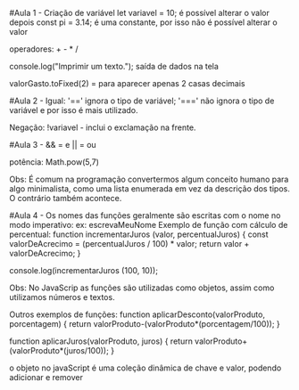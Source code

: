 #Aula 1 - Criação de variável
let variavel = 10; é possível alterar o valor depois
const pi = 3.14; é uma constante, por isso não é possível alterar o valor

operadores: + - * /

console.log("Imprimir um texto."); saída de dados na tela

valorGasto.toFixed(2) = para aparecer apenas 2 casas decimais

#Aula 2 -
Igual:
'==' ignora o tipo de variável;
'===' não ignora o tipo de variável e por isso é mais utilizado.

Negação:
!variavel - inclui o exclamação na frente.

#Aula 3 - 
&& = e
|| = ou

potência: Math.pow(5,7)

Obs: É comum na programação convertermos algum conceito humano para algo minimalista, como uma lista enumerada em vez da descrição dos tipos. O contrário também acontece.

#Aula 4 -
Os nomes das funções geralmente são escritas com o nome no modo imperativo: ex: escrevaMeuNome
Exemplo de função com cálculo de percentual:
function incrementarJuros (valor, percentualJuros) { 
  const valorDeAcrecimo = (percentualJuros / 100) * valor;
  return valor + valorDeAcrecimo;
  }

console.log(incrementarJuros (100, 10));

Obs: No JavaScrip as funções são utilizadas como objetos, assim como utilizamos números e textos.

Outros exemplos de funções:
function aplicarDesconto(valorProduto, porcentagem) {
  return valorProduto-(valorProduto*(porcentagem/100));
}

function aplicarJuros(valorProduto, juros) {
  return valorProduto+(valorProduto*(juros/100));
}

o objeto no javaScript é uma coleção dinâmica de chave e valor, podendo adicionar e remover
